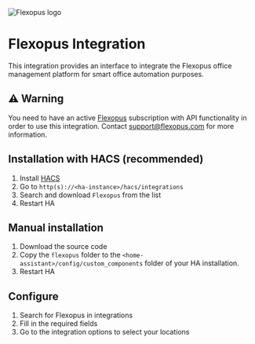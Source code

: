 <picture>
  <source media="(prefers-color-scheme: dark)" srcset="https://brands.home-assistant.io/_/flexopus/dark_logo@2x.png">
  <source media="(prefers-color-scheme: light)" srcset="https://brands.home-assistant.io/_/flexopus/logo@2x.png">
  <img alt="Flexopus logo" src="https://brands.home-assistant.io/_/flexopus/logo@2x.png">
</picture>

# Flexopus Integration
This integration provides an interface to integrate the Flexopus office management platform for smart office automation purposes.

## ⚠️ Warning
You need to have an active [Flexopus](https://flexopus.com) subscription with API functionality in order to use this integration. Contact [support@flexopus.com](mailto:support@flexopus.com) for more information.

## Installation with HACS (recommended)
1. Install [HACS](https://hacs.xyz/docs/use/download/download/)
1. Go to `http(s)://<ha-instance>/hacs/integrations`
1. Search and download `Flexopus` from the list
1. Restart HA

## Manual installation
1. Download the source code 
1. Copy the `flexopus` folder to the `<home-assistant>/config/custom_components` folder of your HA installation.
1. Restart HA

## Configure
1. Search for Flexopus in integrations
1. Fill in the required fields
1. Go to the integration options to select your locations
